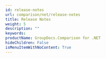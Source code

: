 ```yaml
---
id: release-notes
url: comparison/net/release-notes
title: Release Notes
weight: 5
description: ""
keywords:
productName: GroupDocs.Comparison for .NET
hideChildren: False
isMenuItemWithNoContent: True
---
```

